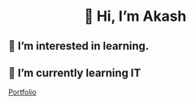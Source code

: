   <h1 align="center">👋 Hi, I’m Akash</h1>
  <h2> 👀 I’m interested in learning.</h2>
  <h2>🌱 I’m currently learning IT</h2>
  <a href="https://akashsubramaniyan.github.io/akash.github.io/">Portfolio</a>


<!---
akashsubramaniyan/akashsubramaniyan is a ✨ special ✨ repository because its `README.md` (this file) appears on your GitHub profile.
You can click the Preview link to take a look at your changes.
--->
